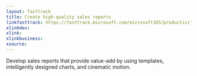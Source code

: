 ```yaml
---
layout: fasttrack
title: Create high-quality sales reports
linkfasttrack: https://fasttrack.microsoft.com/microsoft365/productivitylibrary/Create-highquality-sales-reports 
xlinkdev: 
xlink: 
xlinkbusiness: 
xsource: 
---
```

Develop sales reports that provide value-add by using templates, intelligently designed charts, and cinematic motion.